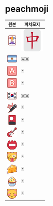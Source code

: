 # peachmoji

| 원본 | 피치모지 |
|---|---|
|![](assets/1f0cf.png)|![](https://raw.githubusercontent.com/twitter/twemoji/master/assets/72x72/1f004.png)|
|![](assets/1f1e6-1f1f7.png)|🇦🇷|
|![](assets/1f1e6.png)|🃏|
|![](assets/1f1e7.png)|🃏|
|![](assets/1f1f0-1f1f7.png)|🇰🇷|
|![](assets/1f3a4.png)|🃏|
|![](assets/1f3b4.png)|🃏|
|![](assets/1f3b8.png)|🃏|
|![](assets/1f4db.png)|🃏|
|![](assets/1f61c.png)|🃏|
|![](assets/1f9c0.png)|🃏|
|![](assets/1f9c1.png)|🃏|
|![](assets/263a.png)|🃏|


